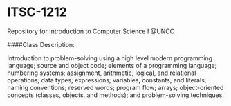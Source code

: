 # ITSC-1212

Repository for Introduction to Computer Science I @UNCC

####Class Description:

Introduction to problem-solving using a high level modern programming language; source and object code; elements of a programming language; numbering systems; assignment, arithmetic, logical, and relational operations; data types; expressions; variables, constants, and literals; naming conventions; reserved words; program flow; arrays; object-oriented concepts (classes, objects, and methods); and problem-solving techniques.
